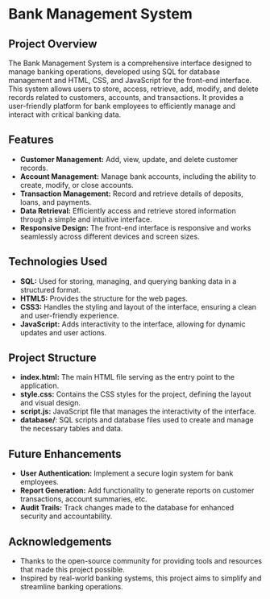# Bank Management System

## Project Overview

The Bank Management System is a comprehensive interface designed to manage banking operations, developed using SQL for database management and HTML, CSS, and JavaScript for the front-end interface. This system allows users to store, access, retrieve, add, modify, and delete records related to customers, accounts, and transactions. It provides a user-friendly platform for bank employees to efficiently manage and interact with critical banking data.

## Features

- **Customer Management:** Add, view, update, and delete customer records.
- **Account Management:** Manage bank accounts, including the ability to create, modify, or close accounts.
- **Transaction Management:** Record and retrieve details of deposits, loans, and payments.
- **Data Retrieval:** Efficiently access and retrieve stored information through a simple and intuitive interface.
- **Responsive Design:** The front-end interface is responsive and works seamlessly across different devices and screen sizes.

## Technologies Used

- **SQL:** Used for storing, managing, and querying banking data in a structured format.
- **HTML5:** Provides the structure for the web pages.
- **CSS3:** Handles the styling and layout of the interface, ensuring a clean and user-friendly experience.
- **JavaScript:** Adds interactivity to the interface, allowing for dynamic updates and user actions.

## Project Structure

- **index.html:** The main HTML file serving as the entry point to the application.
- **style.css:** Contains the CSS styles for the project, defining the layout and visual design.
- **script.js:** JavaScript file that manages the interactivity of the interface.
- **database/**: SQL scripts and database files used to create and manage the necessary tables and data.

## Future Enhancements

- **User Authentication:** Implement a secure login system for bank employees.
- **Report Generation:** Add functionality to generate reports on customer transactions, account summaries, etc.
- **Audit Trails:** Track changes made to the database for enhanced security and accountability.

## Acknowledgements

- Thanks to the open-source community for providing tools and resources that made this project possible.
- Inspired by real-world banking systems, this project aims to simplify and streamline banking operations.
